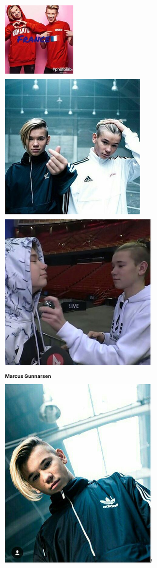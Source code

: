  
[<img src="images.jpeg" alt="hi" class="inline"/>](MarcusAndMartinus.md)


[<img src="23507611_302578473559270_7935050090513694720_n.jpg" alt="hi" class="inline"/>](MarcusAndMartinus.md)

[<img src="27878688_1814554471923012_2988534808306515968_n.jpg" alt="hi" class="inline"/>](MarcusAndMartinus.md)

### Marcus Gunnarsen
[<img src="d0793efc3e082a12c20ef5612fe529561454c07e_hq.jpg" alt="hi" class="inline">/](MarcusAndMartinus.md)
